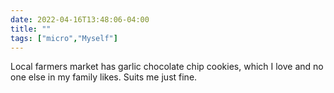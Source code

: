 ```yaml
---
date: 2022-04-16T13:48:06-04:00
title: ""
tags: ["micro","Myself"]
---
```

Local farmers market has garlic chocolate chip cookies, which I love and no one else in my family likes. Suits me just fine.
